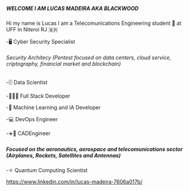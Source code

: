 #####	WELCOME I AM LUCAS MADEIRA AKA BLACKWOOD 
Hi my name is Lucas I am a Telecomunications Engineering student 📡 at UFF  in Niteroi RJ 🇧🇷

-🖥️ Cyber Security Specialist

######      Security Architecy (Pentest focused on data centers, cloud service, criptography, financial market and blockchain)
  
-🗄️  Data Scientist 
    
-🧑🏿‍💻 Full Stack Developer

-🤖 Machine Learning and IA Developer

-💻 DevOps Engineer 

-✈️📡 CADEngineer

#####      Focused on the aeronautics, aerospace and telecomunications sector (Airplanes, Rockets, Satellites and Antennas)

-⚛️ Quantum Computing Scientist

https://www.linkedin.com/in/lucas-madeira-7606a017b/
